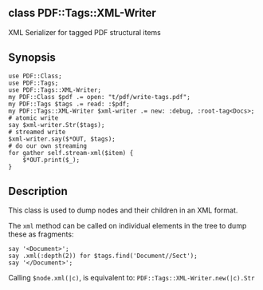 class PDF::Tags::XML-Writer
---------------------------

XML Serializer for tagged PDF structural items

Synopsis
--------

    use PDF::Class;
    use PDF::Tags;
    use PDF::Tags::XML-Writer;
    my PDF::Class $pdf .= open: "t/pdf/write-tags.pdf";
    my PDF::Tags $tags .= read: :$pdf;
    my PDF::Tags::XML-Writer $xml-writer .= new: :debug, :root-tag<Docs>;
    # atomic write
    say $xml-writer.Str($tags);
    # streamed write
    $xml-writer.say($*OUT, $tags);
    # do our own streaming
    for gather self.stream-xml($item) {
        $*OUT.print($_);
    }

Description
-----------

This class is used to dump nodes and their children in an XML format.

The `xml` method can be called on individual elements in the tree to dump these as fragments:

    say '<Document>';
    say .xml(:depth(2)) for $tags.find('Document//Sect');
    say '</Document>';

Calling `$node.xml(|c)`, is equivalent to: `PDF::Tags::XML-Writer.new(|c).Str`

